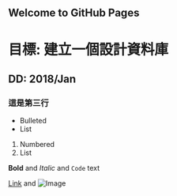 ## Welcome to GitHub Pages

# 目標: 建立一個設計資料庫
## DD: 2018/Jan
### 這是第三行

- Bulleted
- List

1. Numbered
2. List

**Bold** and _Italic_ and `Code` text

[Link](url) and ![Image](src)
